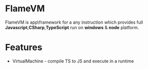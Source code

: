 # FlameVM

FlameVM is app\framework for a any instruction which provides full __Javascript__,__CSharp__,__TypeScript__ run on __windows__ & __node__ platform.

# Features

- VirtualMachine - compile TS to JS and execute in a runtime


